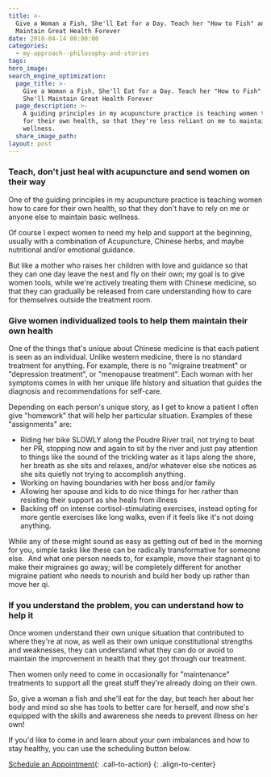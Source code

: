 ```yaml
---
title: >-
  Give a Woman a Fish, She'll Eat for a Day. Teach her "How to Fish" and She'll
  Maintain Great Health Forever
date: 2018-04-14 00:00:00
categories:
  - my-approach--philosophy-and-stories
tags:
hero_image:
search_engine_optimization:
  page_title: >-
    Give a Woman a Fish, She'll Eat for a Day. Teach her "How to Fish" and
    She'll Maintain Great Health Forever
  page_description: >-
    A guiding principles in my acupuncture practice is teaching women to care
    for their own health, so that they're less reliant on me to maintain basic
    wellness.
  share_image_path:
layout: post
---
```


### Teach, don't just heal with acupuncture and send women on their way

One of the guiding principles in my acupuncture practice is teaching women how to care for their own health, so that they don't have to rely on me or anyone else to maintain basic wellness.

Of course I expect women to need my help and support at the beginning, usually with a combination of Acupuncture, Chinese herbs, and maybe nutritional and/or emotional guidance.

But like a mother who raises her children with love and guidance so that they can one day leave the nest and fly on their own; my goal is to give women tools, while we're actively treating them with Chinese medicine, so that they can gradually be released from care understanding how to care for themselves outside the treatment room.

### Give women individualized tools to help them maintain their own health

One of the things that's unique about Chinese medicine is that each patient is seen as an individual. Unlike western medicine, there is no standard treatment for anything. For example, there is no "migraine treatment" or "depression treatment", or "menopause treatment". Each woman with her symptoms comes in with her unique life history and situation that guides the diagnosis and recommendations for self-care.

Depending on each person's unique story, as I get to know a patient I often give "homework" that will help her particular situation. Examples of these "assignments" are:

* Riding her bike SLOWLY along the Poudre River trail, not trying to beat her PR, stopping now and again to sit by the river and just pay attention to things like the sound of the trickling water as it laps along the shore, her breath as she sits and relaxes, and/or whatever else she notices as she sits quietly not trying to accomplish anything.
* Working on having boundaries with her boss and/or family
* Allowing her spouse and kids to do nice things for her rather than resisting their support as she heals from illness
* Backing off on intense cortisol-stimulating exercises, instead opting for more gentle exercises like long walks, even if it feels like it's not doing anything.

While any of these might sound as easy as getting out of bed in the morning for you, simple tasks like these can be radically transformative for someone else.  And what one person needs to, for example, move their stagnant qi to make their migraines go away; will be completely different for another migraine patient who needs to nourish and build her body up rather than move her qi.

### If you understand the problem, you can understand how to help it

Once women understand their own unique situation that contributed to where they're at now, as well as their own unique constitutional strengths and weaknesses, they can understand what they can do or avoid to maintain the improvement in health that they got through our treatment.

Then women only need to come in occasionally for "maintenance" treatments to support all the great stuff they're already doing on their own.

So, give a woman a fish and she'll eat for the day, but teach her about her body and mind so she has tools to better care for herself, and now she's equipped with the skills and awareness she needs to prevent illness on her own!

If you'd like to come in and learn about your own imbalances and how to stay healthy, you can use the scheduling button below.

[Schedule an Appointment](/make-an-appointment/){: .call-to-action}
{: .align-to-center}